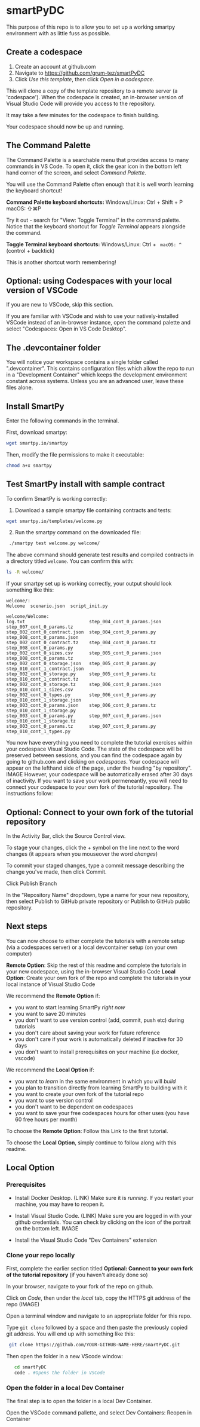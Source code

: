 # smartPyDC

This purpose of this repo is to allow you to set up a working smartpy environment with as little fuss as possible.

## Create a codespace

1. Create an account at github.com
2. Navigate to https://github.com/grum-tez/smartPyDC
3. Click _Use this template_, then click _Open in a codespace_.

This will clone a copy of the template repository to a remote server (a 'codespace'). When the codespace is created, an in-browser version of Visual Studio Code will provide you access to the repository.

It may take a few minutes for the codespace to finish building.

Your codespace should now be up and running.

## The Command Palette
The Command Palette is a searchable menu that provides access to many commands in VS Code. To open it, click the gear icon in the bottom left hand corner of the screen, and select *Command Palette*.

You will use the Command Palette often enough that it is well worth learning the keyboard shortcut!

**Command Palette keyboard shortcuts:**
Windows/Linux: Ctrl + Shift + P
macOS: ⇧⌘P

Try it out - search for "View: Toggle Terminal" in the command palette. Notice that the keyboard shortcut for *Toggle Terminal* appears alongside the command. 

**Toggle Terminal keyboard shortcuts:**
Windows/Linux: Ctrl + `
macOS: ^` (control + backtick)

This is another shortcut worth remembering!

## Optional: using Codespaces with your local version of VSCode

If you are new to VSCode, skip this section.

If you are familiar with VSCode and wish to use your natively-installed VSCode instead of an in-browser instance, open the command palette and select "Codespaces: Open in VS Code Desktop". 

## The .devcontainer folder

You will notice your workspace contains a single folder called ".devcontainer". This contains configuration files which allow the repo to run in a "Development Container" which keeps the development environment constant across systems. Unless you are an advanced user, leave these files alone.

## Install SmartPy

Enter the following commands in the terminal.

First, download smartpy:

```bash
wget smartpy.io/smartpy
```

Then, modify the file permissions to make it executable:

```bash
chmod a+x smartpy
```

## Test SmartPy install with sample contract

To confirm SmartPy is working correctly:

1. Download a sample smartpy file containing contracts and tests:

```bash
wget smartpy.io/templates/welcome.py
```

2. Run the smartpy command on the downloaded file:

```bash
 ./smartpy test welcome.py welcome/
```

The above command should generate test results and compiled contracts in a directory titled `welcome`. You can confirm this with:

```bash
ls -R welcome/
```

If your smartpy set up is working correctly, your output should look something like this:

```
welcome/:
Welcome  scenario.json  script_init.py

welcome/Welcome:
log.txt                        step_004_cont_0_params.json  step_007_cont_0_params.tz
step_002_cont_0_contract.json  step_004_cont_0_params.py    step_008_cont_0_params.json
step_002_cont_0_contract.tz    step_004_cont_0_params.tz    step_008_cont_0_params.py
step_002_cont_0_sizes.csv      step_005_cont_0_params.json  step_008_cont_0_params.tz
step_002_cont_0_storage.json   step_005_cont_0_params.py    step_010_cont_1_contract.json
step_002_cont_0_storage.py     step_005_cont_0_params.tz    step_010_cont_1_contract.tz
step_002_cont_0_storage.tz     step_006_cont_0_params.json  step_010_cont_1_sizes.csv
step_002_cont_0_types.py       step_006_cont_0_params.py    step_010_cont_1_storage.json
step_003_cont_0_params.json    step_006_cont_0_params.tz    step_010_cont_1_storage.py
step_003_cont_0_params.py      step_007_cont_0_params.json  step_010_cont_1_storage.tz
step_003_cont_0_params.tz      step_007_cont_0_params.py    step_010_cont_1_types.py
```

You now have everything you need to complete the tutorial exercises within your codespace Visual Studio Code. The state of the codespace will be preserved between sessions, and you can find the codespace again by going to github.com and clicking on _codespaces_. Your codespace will appear on the lefthand side of the page, under the heading "by repository". IMAGE  However, your codespace will be automatically erased after 30 days of inactivity. If you want to save your work permeneantly, you will need to connect your codespace to your own fork of the tutorial repository. The instructions follow:

## Optional: Connect to your own fork of the tutorial repository

In the Activity Bar, click the Source Control view.

To stage your changes, click the + symbol on the line next to the word changes (it appears when you mouseover the word *changes*)

To commit your staged changes, type a commit message describing the change you've made, then click Commit.

Click Publish Branch

In the "Repository Name" dropdown, type a name for your new repository, then select Publish to GitHub private repository or Publish to GitHub public repository.

## Next steps

You can now choose to either complete the tutorials with a remote setup (via a codespaces server) or a local devcontainer setup (on your own computer)

**Remote Option**: Skip the rest of this readme and complete the tutorials in your new codespace, using the in-browser Visual Studio Code
**Local Option**: Create your own fork of the repo and complete the tutorials in your local instance of Visual Studio Code

We recommend the **Remote Option** if:

- you want to start learning SmartPy *right now*
- you want to save 20 minutes
- you don't want to use version control (add, commit, push etc) during tutorials
- you don't care about saving your work for future reference
- you don't care if your work is automatically deleted if inactive for 30 days
- you don't want to install prerequisites on your machine (i.e docker, vscode)

We recommend the **Local Option** if:

- you want to _learn_ in the same environment in which you will _build_
- you plan to transition directly from learning SmartPy to building with it
- you want to create your own fork of the tutorial repo
- you want to use version control
- you don't want to be dependent on codespaces
- you want to save your free codespaces hours for other uses (you have 60 free hours per month)

To choose the **Remote Option**: Follow this Link to the first tutorial.

To choose the **Local Option**, simply continue to follow along with this readme.

## Local Option

### Prerequisites

- Install Docker Desktop. (LINK) Make sure it is *running*. If you restart your machine, you may have to reopen it.

- Install Visual Studio Code. (LINK) Make sure you are logged in with your github credentials. You can check by clicking on the icon of the portrait on the bottom left. IMAGE

- Install the Visual Studio Code "Dev Containers" extension 

### Clone your repo locally

First, complete the earlier section titled **Optional: Connect to your own fork of the tutorial repository** (if you haven't already done so)

In your browser, navigate to your fork of the repo on github. 

Click on *Code*, then under the *local* tab, copy the HTTPS git address of the repo (IMAGE)

Open a terminal window and navigate to an appropriate folder for this repo.

Type `git clone` followed by a space and then paste the previously copied git address. You will end up with something like this: 

  ```bash
   git clone https://github.com/YOUR-GITHUB-NAME-HERE/smartPyDC.git
```

Then open the folder in a new VScode window:

``` bash
   cd smartPyDC
   code . #Opens the folder in VSCode
  ```

### Open the folder in a local Dev Container

The final step is to open the folder in a local Dev Container.

Open the VSCode command pallette, and select Dev Containers: Reopen in Container

